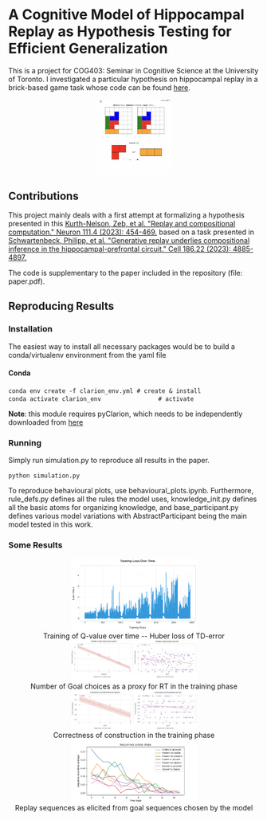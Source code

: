 # A Cognitive Model of Hippocampal Replay as Hypothesis Testing for Efficient Generalization
This is a project for COG403: Seminar in Cognitive Science at the University of Toronto. I investigated a particular hypothesis on hippocampal replay in a brick-based game task whose code can be found [here]([https://github.com/schwartenbeckph/Generative-Replay/]).

<p align="center">
<img width="30%" src="https://github.com/mishaalkandapath/clarion_replay/blob/main/data/figures/agentpic.png">
</p>

## Contributions
This project mainly deals with a first attempt at formalizing a hypothesis presented in this 
[Kurth-Nelson, Zeb, et al. "Replay and compositional computation." Neuron 111.4 (2023): 454-469.](https://www.cell.com/neuron/fulltext/S0896-6273(22)01125-4?_returnURL=https%3A%2F%2Flinkinghub.elsevier.com%2Fretrieve%2Fpii%2FS0896627322011254%3Fshowall%3Dtrue) 
based on a task presented in 
[Schwartenbeck, Philipp, et al. "Generative replay underlies compositional inference in the hippocampal-prefrontal circuit." Cell 186.22 (2023): 4885-4897.](https://www.cell.com/neuron/fulltext/S0896-6273(22)01125-4?_returnURL=https%3A%2F%2Flinkinghub.elsevier.com%2Fretrieve%2Fpii%2FS0896627322011254%3Fshowall%3Dtrue) 

The code is supplementary to the paper included in the repository (file: paper.pdf).

## Reproducing Results
### Installation
The easiest way to install all necessary packages would be to build a conda/virtualenv environment from the yaml file
#### Conda
```
conda env create -f clarion_env.yml	# create & install
conda activate clarion_env			      # activate
```
**Note**: this module requires pyClarion, which needs to be independently downloaded from [here](https://github.com/cmekik/pyClarion/tree/v2409)
 ### Running
 Simply run simulation.py to reproduce all results in the paper. 
 ```
 python simulation.py
 ```
To reproduce behavioural plots, use behavioural_plots.ipynb. Furthermore, rule_defs.py defines all the rules the model uses, knowledge_init.py defines all the basic atoms for organizing knowledge, and base_participant.py defines various model variations with AbstractParticipant being the main model tested in this work.

### Some Results
<p align="center">
 <img width="50%" src="https://github.com/mishaalkandapath/clarion_replay/blob/main/data/figures/training_nn_loss.png"><br>
 Training of Q-value over time -- Huber loss of TD-error<br>
 <img width="50%" src="https://github.com/mishaalkandapath/clarion_replay/blob/main/data/figures/train_rt_combined.png"><br>
 Number of Goal choices as a proxy for RT in the training phase<br>
 <img width="50%" src="https://github.com/mishaalkandapath/clarion_replay/blob/main/data/figures/train_corr_combined.png"><br>
 Correctness of construction in the training phase<br>
 <img width="50%" src="https://github.com/mishaalkandapath/clarion_replay/blob/main/data/figures/sequences_simple_goal.png"><br>
 Replay sequences as elicited from goal sequences chosen by the model <br>
</p>


